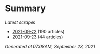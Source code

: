 # Summary
*Latest scrapes*
* [2021-09-22](https://github.com/nuuuwan/news_lk/blob/data/news_lk.2021-09-22.json) (190 articles)
* [2021-09-23](https://github.com/nuuuwan/news_lk/blob/data/news_lk.2021-09-23.json) (44 articles)

*Generated at 07:08AM, September 23, 2021*